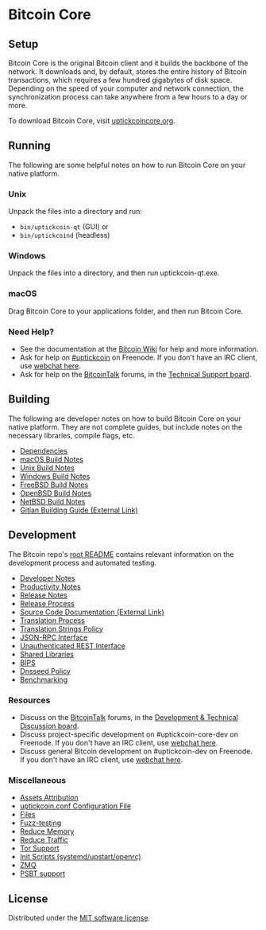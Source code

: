 Bitcoin Core
=============

Setup
---------------------
Bitcoin Core is the original Bitcoin client and it builds the backbone of the network. It downloads and, by default, stores the entire history of Bitcoin transactions, which requires a few hundred gigabytes of disk space. Depending on the speed of your computer and network connection, the synchronization process can take anywhere from a few hours to a day or more.

To download Bitcoin Core, visit [uptickcoincore.org](https://uptickcoincore.org/en/download/).

Running
---------------------
The following are some helpful notes on how to run Bitcoin Core on your native platform.

### Unix

Unpack the files into a directory and run:

- `bin/uptickcoin-qt` (GUI) or
- `bin/uptickcoind` (headless)

### Windows

Unpack the files into a directory, and then run uptickcoin-qt.exe.

### macOS

Drag Bitcoin Core to your applications folder, and then run Bitcoin Core.

### Need Help?

* See the documentation at the [Bitcoin Wiki](https://en.uptickcoin.it/wiki/Main_Page)
for help and more information.
* Ask for help on [#uptickcoin](https://webchat.freenode.net/#uptickcoin) on Freenode. If you don't have an IRC client, use [webchat here](https://webchat.freenode.net/#uptickcoin).
* Ask for help on the [BitcoinTalk](https://uptickcointalk.org/) forums, in the [Technical Support board](https://uptickcointalk.org/index.php?board=4.0).

Building
---------------------
The following are developer notes on how to build Bitcoin Core on your native platform. They are not complete guides, but include notes on the necessary libraries, compile flags, etc.

- [Dependencies](dependencies.md)
- [macOS Build Notes](build-osx.md)
- [Unix Build Notes](build-unix.md)
- [Windows Build Notes](build-windows.md)
- [FreeBSD Build Notes](build-freebsd.md)
- [OpenBSD Build Notes](build-openbsd.md)
- [NetBSD Build Notes](build-netbsd.md)
- [Gitian Building Guide (External Link)](https://github.com/uptickcoin-core/docs/blob/master/gitian-building.md)

Development
---------------------
The Bitcoin repo's [root README](/README.md) contains relevant information on the development process and automated testing.

- [Developer Notes](developer-notes.md)
- [Productivity Notes](productivity.md)
- [Release Notes](release-notes.md)
- [Release Process](release-process.md)
- [Source Code Documentation (External Link)](https://doxygen.uptickcoincore.org/)
- [Translation Process](translation_process.md)
- [Translation Strings Policy](translation_strings_policy.md)
- [JSON-RPC Interface](JSON-RPC-interface.md)
- [Unauthenticated REST Interface](REST-interface.md)
- [Shared Libraries](shared-libraries.md)
- [BIPS](bips.md)
- [Dnsseed Policy](dnsseed-policy.md)
- [Benchmarking](benchmarking.md)

### Resources
* Discuss on the [BitcoinTalk](https://uptickcointalk.org/) forums, in the [Development & Technical Discussion board](https://uptickcointalk.org/index.php?board=6.0).
* Discuss project-specific development on #uptickcoin-core-dev on Freenode. If you don't have an IRC client, use [webchat here](https://webchat.freenode.net/#uptickcoin-core-dev).
* Discuss general Bitcoin development on #uptickcoin-dev on Freenode. If you don't have an IRC client, use [webchat here](https://webchat.freenode.net/#uptickcoin-dev).

### Miscellaneous
- [Assets Attribution](assets-attribution.md)
- [uptickcoin.conf Configuration File](uptickcoin-conf.md)
- [Files](files.md)
- [Fuzz-testing](fuzzing.md)
- [Reduce Memory](reduce-memory.md)
- [Reduce Traffic](reduce-traffic.md)
- [Tor Support](tor.md)
- [Init Scripts (systemd/upstart/openrc)](init.md)
- [ZMQ](zmq.md)
- [PSBT support](psbt.md)

License
---------------------
Distributed under the [MIT software license](/COPYING).
